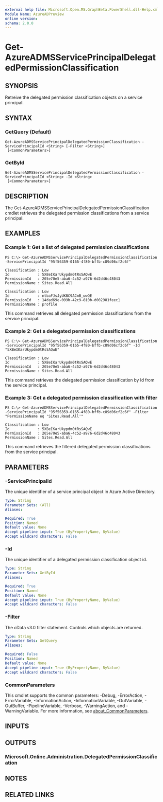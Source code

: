 ```yaml
---
external help file: Microsoft.Open.MS.GraphBeta.PowerShell.dll-Help.xml
Module Name: AzureADPreview
online version:
schema: 2.0.0
---
```


# Get-AzureADMSServicePrincipalDelegatedPermissionClassification

## SYNOPSIS
Retreive the delegated permission classification objects on a service principal.

## SYNTAX

### GetQuery (Default)
```
Get-AzureADMSServicePrincipalDelegatedPermissionClassification -ServicePrincipalId <String> [-Filter <String>]
 [<CommonParameters>]
```

### GetById
```
Get-AzureADMSServicePrincipalDelegatedPermissionClassification -ServicePrincipalId <String> -Id <String>
 [<CommonParameters>]
```

## DESCRIPTION
The Get-AzureADMSServicePrincipalDelegatedPermissionClassification cmdlet retrieves the delegated permission classifications from a service principal.

## EXAMPLES

### Example 1: Get a list of delegated permission classifications
```
PS C:\> Get-AzureADMSServicePrincipalDelegatedPermissionClassification -ServicePrincipalId "95f56359-0165-4f80-bffb-c89d06cf2c6f"

Classification : Low
Id             : 5XBeIKarUkypdm0tRsSAQwE
PermissionId   : 205e70e5-aba6-4c52-a976-6d2d46c48043
PermissionName : Sites.Read.All

Classification : Low
Id             : ntbaFJsJyUKBC9ACmB_uwQE
PermissionId   : 14dad69e-099b-42c9-810b-d002981feec1
PermissionName : profile
```

This command retrieves all delegated permission classifications from the service principal.

### Example 2: Get a delegated permission classifications
```
PS C:\> Get-AzureADMSServicePrincipalDelegatedPermissionClassification -ServicePrincipalId "95f56359-0165-4f80-bffb-c89d06cf2c6f" -Id "5XBeIKarUkypdm0tRsSAQwE"

Classification : Low
Id             : 5XBeIKarUkypdm0tRsSAQwE
PermissionId   : 205e70e5-aba6-4c52-a976-6d2d46c48043
PermissionName : Sites.Read.All
```

This command retrieves the delegated permission classification by Id from the service principal.

### Example 3: Get a delegated permission classification with filter
```
PS C:\> Get-AzureADMSServicePrincipalDelegatedPermissionClassification -ServicePrincipalId "95f56359-0165-4f80-bffb-c89d06cf2c6f" -Filter "PermissionName eq 'Sites.Read.All'"

Classification : Low
Id             : 5XBeIKarUkypdm0tRsSAQwE
PermissionId   : 205e70e5-aba6-4c52-a976-6d2d46c48043
PermissionName : Sites.Read.All
```

This command retrieves the filtered delegated permission classifications from the service principal.

## PARAMETERS

### -ServicePrincipalId
The unique identifier of a service principal object in Azure Active Directory.

```yaml
Type: String
Parameter Sets: (All)
Aliases:

Required: True
Position: Named
Default value: None
Accept pipeline input: True (ByPropertyName, ByValue)
Accept wildcard characters: False
```

### -Id
The unique identifier of a delegated permission classification object id.

```yaml
Type: String
Parameter Sets: GetById
Aliases:

Required: True
Position: Named
Default value: None
Accept pipeline input: True (ByPropertyName, ByValue)
Accept wildcard characters: False
```

### -Filter
The oData v3.0 filter statement. 
Controls which objects are returned.

```yaml
Type: String
Parameter Sets: GetQuery
Aliases:

Required: False
Position: Named
Default value: None
Accept pipeline input: True (ByPropertyName, ByValue)
Accept wildcard characters: False
```

### CommonParameters
This cmdlet supports the common parameters: -Debug, -ErrorAction, -ErrorVariable, -InformationAction, -InformationVariable, -OutVariable, -OutBuffer, -PipelineVariable, -Verbose, -WarningAction, and -WarningVariable. For more information, see [about_CommonParameters](https://go.microsoft.com/fwlink/?LinkID=113216).

## INPUTS

## OUTPUTS

### Microsoft.Online.Administration.DelegatedPermissionClassification
## NOTES
## RELATED LINKS
